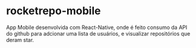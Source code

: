 # rocketrepo-mobile
App Mobile desenvolvida com React-Native, onde é feito consumo da API do github para adcionar uma lista de usuários, e visualizar repositórios que deram star.
